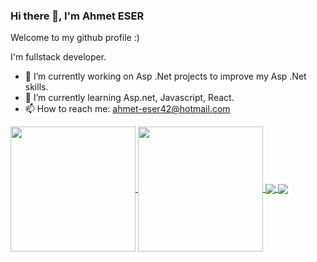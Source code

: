 ### Hi there 👋, I'm Ahmet ESER

Welcome to my github profile :)

I'm fullstack developer.
- 🔭 I’m currently working on  Asp .Net projects to improve my Asp .Net skills.
- 🌱 I’m currently learning Asp.net, Javascript, React.
- 📫 How to reach me: ahmet-eser42@hotmail.com

<a href="https://github.com/anuraghazra/github-readme-stats">
  <img height=200 align="center" src="https://github-readme-stats.vercel.app/api?username=AhmetEserr" />
</a>
<a href="https://github.com/anuraghazra/convoychat">
  <img height=200 align="center" src="https://github-readme-stats.vercel.app/api/top-langs?username=AhmetEserr&layout=compact&langs_count=8&card_width=320" />
</a>

<a href="https://github.com/anuraghazra/github-readme-stats">
  <img align="center" src="https://github-readme-stats.vercel.app/api/pin/?username=AhmetEserr&repo=github-readme-stats" />
</a>
<a href="https://github.com/anuraghazra/convoychat">
  <img align="center" src="https://github-readme-stats.vercel.app/api/pin/?username=AhmetEserr&repo=convoychat" />
</a>

<!--
![Github stats 2](https://github-readme-stats.vercel.app/api?username=kullanıcıadınız&show_icons=true&theme=radical)

**AhmetEserr/AhmetEserr** is a ✨ _special_ ✨ repository because its `README.md` (this file) appears on your GitHub profile.

Here are some ideas to get you started:

- 🔭 I’m currently working on ...
- 🌱 I’m currently learning ...
- 👯 I’m looking to collaborate on ...
- 🤔 I’m looking for help with ...
- 💬 Ask me about ...
- 📫 How to reach me: ...
- 😄 Pronouns: ...
- ⚡ Fun fact: ...
-->
